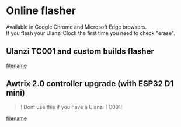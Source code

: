 
# Online flasher
  
Available in Google Chrome and Microsoft Edge browsers.  
If you flash your Ulanzi Clock the first time you need to check "erase".

## Ulanzi TC001 and custom builds flasher  

[filename](ulanzi_flasher/index.html ':include :type=iframe')


## Awtrix 2.0 controller upgrade (with ESP32 D1 mini)  
>! Dont use this if you have a Ulanzi TC001!  

[filename](awtrix2_flasher/index.html ':include :type=iframe')
